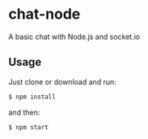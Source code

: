 # chat-node
A basic chat with Node.js and socket.io

## Usage ##
Just clone or download and run:
```sh
$ npm install
```
and then:
```sh
$ npm start
```